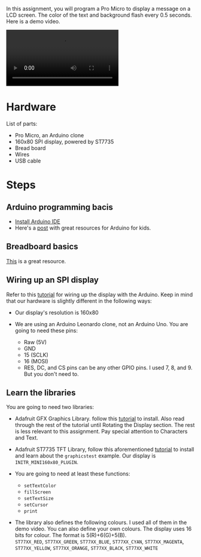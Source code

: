 In this assignment, you will program a Pro Micro to display a message on a LCD screen. The color of the text and background flash every 0.5 seconds. Here is a demo video.

![demo](./demo.mov)

# Hardware

List of parts:

* Pro Micro, an Arduino clone
* 160x80 SPI display, powered by ST7735
* Bread board
* Wires
* USB cable

# Steps

## Arduino programming bacis

* [Install Arduino IDE](https://www.arduino.cc/en/Guide/)
* Here's a [post](https://forum.arduino.cc/t/material-and-courser-outline-for-11-12-year-olds/567386/2) with great resources for Arduino for kids. 

## Breadboard basics

[This](https://learn.sparkfun.com/tutorials/how-to-use-a-breadboard/all) is a great resource.

## Wiring up an SPI display

Refer to this [tutorial](https://learn.adafruit.com/1-8-tft-display/breakout-wiring-and-test) for wiring up the display with the Arduino. Keep in mind that our hardware is slightly different in the following ways:

* Our display's resolution is 160x80

* We are using an Arduino Leonardo clone, not an Arduino Uno. You are going to need these pins:
  - Raw (5V)
  - GND
  - 15 (SCLK)
  - 16 (MOSI)
  - RES, DC, and CS pins can be any other GPIO pins. I used 7, 8, and 9. But you don't need to.

## Learn the libraries

You are going to need two libraries:

* Adafruit GFX Graphics Library. follow this [tutorial](https://learn.adafruit.com/adafruit-gfx-graphics-library/overview) to install. Also read through the rest of the tutorial until Rotating the Display section. The rest is less relevant to this assignment. Pay special attention to Characters and Text.

* Adafruit ST7735 TFT Library, follow this aforementioned [tutorial](https://learn.adafruit.com/1-8-tft-display/breakout-wiring-and-test) to install and learn about the `graphicstest` example. Our display is `INITR_MINI160x80_PLUGIN`.

* You are going to need at least these functions: 
  - `setTextColor`
  - `fillScreen`
  - `setTextSize`
  - `setCursor`
  - `print`

* The library also defines the following colours. I used all of them in the demo video. You can also define your own colours. The display uses 16 bits for colour. The format is 5(R)+6(G)+5(B).  
`ST77XX_RED`, `ST77XX_GREEN`, `ST77XX_BLUE`, `ST77XX_CYAN`, `ST77XX_MAGENTA`, `ST77XX_YELLOW`, `ST77XX_ORANGE`,  `ST77XX_BLACK`, `ST77XX_WHITE`